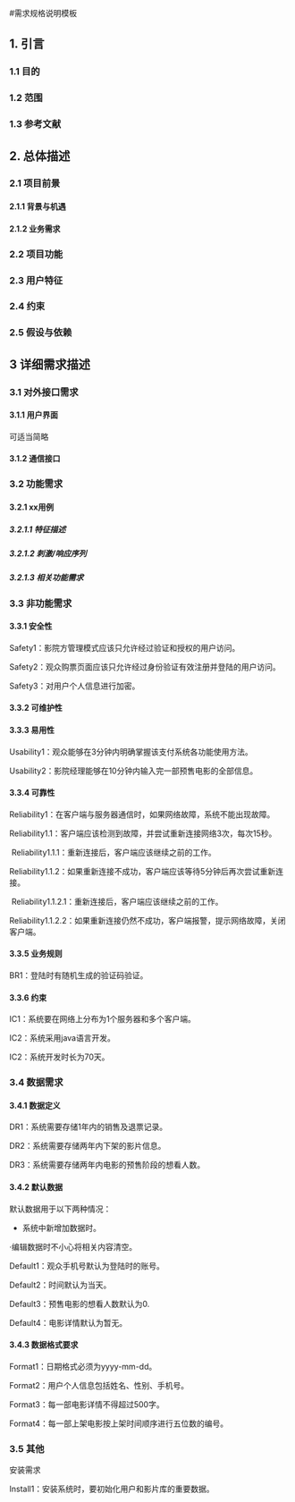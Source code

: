 #需求规格说明模板

## 1. 引言

### 1.1 目的
### 1.2 范围
### 1.3 参考文献
## 2. 总体描述

### 2.1 项目前景
#### 2.1.1 背景与机遇
#### 2.1.2 业务需求
### 2.2 项目功能
### 2.3 用户特征
### 2.4 约束
### 2.5 假设与依赖

## 3 详细需求描述
### 3.1 对外接口需求
#### 3.1.1 用户界面 
可适当简略
#### 3.1.2 通信接口
### 3.2 功能需求
#### 3.2.1  xx用例
##### 3.2.1.1 特征描述
##### 3.2.1.2 刺激/响应序列
##### 3.2.1.3 相关功能需求

### 3.3 非功能需求

#### 3.3.1  安全性

Safety1：影院方管理模式应该只允许经过验证和授权的用户访问。

Safety2：观众购票页面应该只允许经过身份验证有效注册并登陆的用户访问。

Safety3：对用户个人信息进行加密。

#### 3.3.2  可维护性

#### 3.3.3  易用性

Usability1：观众能够在3分钟内明确掌握该支付系统各功能使用方法。

Usability2：影院经理能够在10分钟内输入完一部预售电影的全部信息。

#### 3.3.4  可靠性

Reliability1：在客户端与服务器通信时，如果网络故障，系统不能出现故障。

​	Reliability1.1：客户端应该检测到故障，并尝试重新连接网络3次，每次15秒。

​		Reliability1.1.1：重新连接后，客户端应该继续之前的工作。

​		Reliability1.1.2：如果重新连接不成功，客户端应该等待5分钟后再次尝试重新连接。

​			Reliability1.1.2.1：重新连接后，客户端应该继续之前的工作。

​			Reliability1.1.2.2：如果重新连接仍然不成功，客户端报警，提示网络故障，关闭客户端。

#### 3.3.5  业务规则

BR1：登陆时有随机生成的验证码验证。

#### 3.3.6  约束

IC1：系统要在网络上分布为1个服务器和多个客户端。

IC2：系统采用java语言开发。

IC2：系统开发时长为70天。

### 3.4  数据需求
#### 3.4.1  数据定义

DR1：系统需要存储1年内的销售及退票记录。

DR2：系统需要存储两年内下架的影片信息。

DR3：系统需要存储两年内电影的预售阶段的想看人数。

#### 3.4.2  默认数据

默认数据用于以下两种情况：

- 系统中新增加数据时。

·编辑数据时不小心将相关内容清空。

Default1：观众手机号默认为登陆时的账号。

Default2：时间默认为当天。

Default3：预售电影的想看人数默认为0.

Default4：电影详情默认为暂无。

#### 3.4.3  数据格式要求

Format1：日期格式必须为yyyy-mm-dd。

Format2：用户个人信息包括姓名、性别、手机号。

Format3：每一部电影详情不得超过500字。

Format4：每一部上架电影按上架时间顺序进行五位数的编号。

### 3.5  其他

安装需求

Install1：安装系统时，要初始化用户和影片库的重要数据。